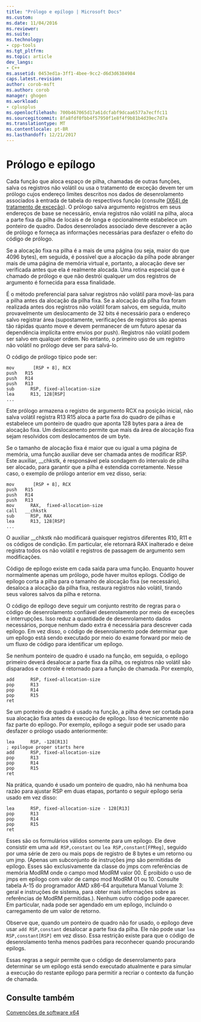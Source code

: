```yaml
---
title: "Prólogo e epílogo | Microsoft Docs"
ms.custom: 
ms.date: 11/04/2016
ms.reviewer: 
ms.suite: 
ms.technology:
- cpp-tools
ms.tgt_pltfrm: 
ms.topic: article
dev_langs:
- C++
ms.assetid: 0453ed1a-3ff1-4bee-9cc2-d6d3d6384984
caps.latest.revision: 
author: corob-msft
ms.author: corob
manager: ghogen
ms.workload:
- cplusplus
ms.openlocfilehash: 700b467065d17a61dcfabf9dcaa6577a7ecffc11
ms.sourcegitcommit: 8fa8fdf0fbb4f57950f1e8f4f9b81b4d39ec7d7a
ms.translationtype: MT
ms.contentlocale: pt-BR
ms.lasthandoff: 12/21/2017
---
```

# <a name="prolog-and-epilog"></a>Prólogo e epílogo
Cada função que aloca espaço de pilha, chamadas de outras funções, salva os registros não volátil ou usa o tratamento de exceção devem ter um prólogo cujos endereço limites descritos nos dados de desenrolamento associados à entrada de tabela do respectivos função (consulte [(X64) de tratamento de exceção](../build/exception-handling-x64.md)). O prólogo salva argumento registros em seus endereços de base se necessário, envia registros não volátil na pilha, aloca a parte fixa da pilha de locais e de longa e opcionalmente estabelece um ponteiro de quadro. Dados desenrolados associado deve descrever a ação de prólogo e forneça as informações necessárias para desfazer o efeito do código de prólogo.  
  
 Se a alocação fixa na pilha é a mais de uma página (ou seja, maior do que 4096 bytes), em seguida, é possível que a alocação da pilha pode abranger mais de uma página de memória virtual e, portanto, a alocação deve ser verificada antes que ela é realmente alocada. Uma rotina especial que é chamado de prólogo e que não destrói qualquer um dos registros de argumento é fornecida para essa finalidade.  
  
 É o método preferencial para salvar registros não volátil para movê-las para a pilha antes da alocação da pilha fixa. Se a alocação da pilha fixa foram realizada antes dos registros não volátil foram salvos, em seguida, muito provavelmente um deslocamento de 32 bits é necessário para o endereço salvo registrar área (supostamente, verificações de registros são apenas tão rápidas quanto move e devem permanecer de um futuro apesar da dependência implícita entre envios por push). Registros não volátil podem ser salvo em qualquer ordem. No entanto, o primeiro uso de um registro não volátil no prólogo deve ser para salvá-lo.  
  
 O código de prólogo típico pode ser:  
  
```  
mov       [RSP + 8], RCX  
push   R15  
push   R14  
push   R13  
sub      RSP, fixed-allocation-size  
lea      R13, 128[RSP]  
...  
```  
  
 Este prólogo armazena o registro de argumento RCX na posição inicial, não salva volátil registra R13 R15 aloca a parte fixa do quadro de pilhas e estabelece um ponteiro de quadro que aponta 128 bytes para a área de alocação fixa. Um deslocamento permite que mais da área de alocação fixa sejam resolvidos com deslocamentos de um byte.  
  
 Se o tamanho de alocação fixa é maior que ou igual a uma página de memória, uma função auxiliar deve ser chamada antes de modificar RSP. Este auxiliar, __chkstk, é responsável pela sondagem do intervalo de pilha ser alocado, para garantir que a pilha é estendida corretamente. Nesse caso, o exemplo de prólogo anterior em vez disso, seria:  
  
```  
mov       [RSP + 8], RCX  
push   R15  
push   R14  
push   R13  
mov      RAX,  fixed-allocation-size  
call   __chkstk  
sub      RSP, RAX  
lea      R13, 128[RSP]  
...  
```  
  
 O auxiliar __chkstk não modificará quaisquer registros diferentes R10, R11 e os códigos de condição. Em particular, ele retornará RAX inalterado e deixe registra todos os não volátil e registros de passagem de argumento sem modificações.  
  
 Código de epílogo existe em cada saída para uma função. Enquanto houver normalmente apenas um prólogo, pode haver muitos epilogs. Código de epílogo corta a pilha para o tamanho de alocação fixa (se necessário), desaloca a alocação da pilha fixa, restaura registros não volátil, tirando seus valores salvos da pilha e retorna.  
  
 O código de epílogo deve seguir um conjunto restrito de regras para o código de desenrolamento confiável desenrolamento por meio de exceções e interrupções. Isso reduz a quantidade de desenrolamento dados necessários, porque nenhum dado extra é necessária para descrever cada epílogo. Em vez disso, o código de desenrolamento pode determinar que um epílogo está sendo executado por meio do exame forward por meio de um fluxo de código para identificar um epílogo.  
  
 Se nenhum ponteiro de quadro é usado na função, em seguida, o epílogo primeiro deverá desalocar a parte fixa da pilha, os registros não volátil são disparados e controle é retornado para a função de chamada. Por exemplo,  
  
```  
add      RSP, fixed-allocation-size  
pop      R13  
pop      R14  
pop      R15  
ret  
```  
  
 Se um ponteiro de quadro é usado na função, a pilha deve ser cortada para sua alocação fixa antes da execução de epílogo. Isso é tecnicamente não faz parte do epílogo. Por exemplo, epílogo a seguir pode ser usado para desfazer o prólogo usado anteriormente:  
  
```  
lea      RSP, -128[R13]  
; epilogue proper starts here  
add      RSP, fixed-allocation-size  
pop      R13  
pop      R14  
pop      R15  
ret  
```  
  
 Na prática, quando é usado um ponteiro de quadro, não há nenhuma boa razão para ajustar RSP em duas etapas, portanto o seguir epílogo seria usado em vez disso:  
  
```  
lea      RSP, fixed-allocation-size - 128[R13]  
pop      R13  
pop      R14  
pop      R15  
ret  
```  
  
 Esses são os formulários válidos somente para um epílogo. Ele deve consistir em uma `add RSP,constant` ou `lea RSP,constant[FPReg]`, seguido por uma série de zero ou mais pops de registro de 8 bytes e um retorno ou um jmp. (Apenas um subconjunto de instruções jmp são permitidas de epílogo. Esses são exclusivamente da classe do jmps com referências de memória ModRM onde o campo mod ModRM valor 00. É proibido o uso de jmps em epílogo com valor de campo mod ModRM 01 ou 10. Consulte tabela A-15 do programador AMD x86-64 arquitetura Manual Volume 3: geral e instruções de sistema, para obter mais informações sobre as referências de ModRM permitidas.). Nenhum outro código pode aparecer. Em particular, nada pode ser agendado em um epílogo, incluindo o carregamento de um valor de retorno.  
  
 Observe que, quando um ponteiro de quadro não for usado, o epílogo deve usar `add RSP,constant` desalocar a parte fixa da pilha. Ele não pode usar `lea RSP,constant[RSP]` em vez disso. Essa restrição existe para que o código de desenrolamento tenha menos padrões para reconhecer quando procurando epilogs.  
  
 Essas regras a seguir permite que o código de desenrolamento para determinar se um epílogo está sendo executado atualmente e para simular a execução do restante epílogo para permitir a recriar o contexto da função de chamada.  
  
## <a name="see-also"></a>Consulte também  
 [Convenções de software x64](../build/x64-software-conventions.md)